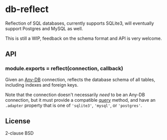# db-reflect

Reflection of SQL databases, currently supports SQLite3, will eventually support
Postgres and MySQL as well.

This is still a WIP, feedback on the schema format and API is very welcome.

## API

### module.exports = reflect(connection, callback)

Given an [Any-DB](https://github.com/grncdr/node-any-db) connection, reflects
the database schema of all tables, including indexes and foreign keys.

Note that the connection doesn't necessarily *need* to be an Any-DB connection,
but it must provide a compatible [query][] method, and have an `.adapter`
property that is one of `'sqlite3'`, `'mysql'`, or `'postgres'`.

[query]: https://github.com/grncdr/node-any-db/blob/master/any-db/API.md#connectionquery

## License

2-clause BSD
